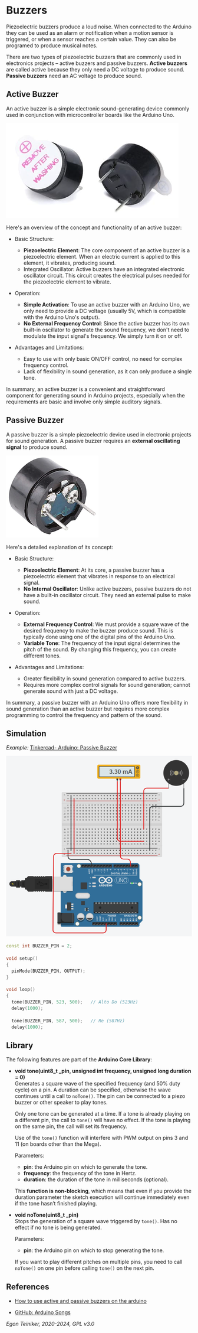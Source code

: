 # Buzzers

Piezoelectric buzzers produce a loud noise. When connected to the Arduino they can be used 
as an alarm or notification when a motion sensor is triggered, or when a sensor reaches a 
certain value. They can also be programed to produce musical notes.

There are two types of piezoelectric buzzers that are commonly used in electronics projects – 
active buzzers and passive buzzers. 
**Active buzzers** are called active because they only need a DC voltage to produce sound. 
**Passive buzzers** need an AC voltage to produce sound.

## Active Buzzer 

An active buzzer is a simple electronic sound-generating device commonly used in conjunction 
with microcontroller boards like the Arduino Uno. 

![Active Buzzer](figures/ActiveBuzzer.png)

Here's an overview of the concept and functionality of an active buzzer:
* Basic Structure:
    * **Piezoelectric Element**: The core component of an active buzzer is a piezoelectric element. 
        When an electric current is applied to this element, it vibrates, producing sound.
    * Integrated Oscillator: Active buzzers have an integrated electronic oscillator circuit. 
        This circuit creates the electrical pulses needed for the piezoelectric element to vibrate.

* Operation:
    * **Simple Activation**: To use an active buzzer with an Arduino Uno, we only need to provide 
    a DC voltage (usually 5V, which is compatible with the Arduino Uno's output).
    * **No External Frequency Control**: Since the active buzzer has its own built-in oscillator to 
    generate the sound frequency, we don't need to modulate the input signal's frequency. 
    We simply turn it on or off.

* Advantages and Limitations:
    * Easy to use with only basic ON/OFF control, no need for complex frequency control.
    * Lack of flexibility in sound generation, as it can only produce a single tone.

In summary, an active buzzer is a convenient and straightforward component for generating sound 
in Arduino projects, especially when the requirements are basic and involve only simple auditory signals.


## Passive Buzzer

A passive buzzer is a simple piezoelectric device used in electronic projects for sound generation. 
A passive buzzer requires an **external oscillating signal** to produce sound. 

![Passive Buzzer](figures/PassiveBuzzer.png)

Here's a detailed explanation of its concept:
* Basic Structure:
    * **Piezoelectric Element**: At its core, a passive buzzer has a piezoelectric element that 
    vibrates in response to an electrical signal.
    * **No Internal Oscillator**: Unlike active buzzers, passive buzzers do not have a built-in 
    oscillator circuit. They need an external pulse to make sound.

* Operation:
    * **External Frequency Control**: We must provide a square wave of the desired frequency to 
    make the buzzer produce sound. This is typically done using one of the digital pins of the 
    Arduino Uno.
    * **Variable Tone**: The frequency of the input signal determines the pitch of the sound. 
    By changing this frequency, you can create different tones.

* Advantages and Limitations:
    * Greater flexibility in sound generation compared to active buzzers.
    * Requires more complex control signals for sound generation; cannot generate sound with just a DC voltage.

In summary, a passive buzzer with an Arduino Uno offers more flexibility in sound generation 
than an active buzzer but requires more complex programming to control the frequency and pattern of 
the sound.

## Simulation

_Example:_ [Tinkercad- Arduino: Passive Buzzer](https://www.tinkercad.com/things/b9Wi7EVkkI6-arduino-passive-buzzer)

![Arduino with passive buzzer](figures/ArduinoPassivBuzzer.png)


```C++
const int BUZZER_PIN = 2;
  
void setup()
{
  pinMode(BUZZER_PIN, OUTPUT);
}

void loop()
{
  tone(BUZZER_PIN, 523, 500);	// Alto Do (523Hz)
  delay(1000); 
  
  tone(BUZZER_PIN, 587, 500);	// Re (587Hz)
  delay(1000); 
```

## Library 

The following features are part of the **Arduino Core Library**:

* **void tone(uint8_t _pin, unsigned int frequency, unsigned long duration = 0)**\
    Generates a square wave of the specified frequency (and 50% duty cycle) on a pin. 
    A duration can be specified, otherwise the wave continues until a call to `noTone()`. 
    The pin can be connected to a piezo buzzer or other speaker to play tones.

    Only one tone can be generated at a time. If a tone is already playing on a different pin, 
    the call to `tone()` will have no effect. If the tone is playing on the same pin, the 
    call will set its frequency.

    Use of the `tone()` function will interfere with PWM output on pins 3 and 11 (on boards 
    other than the Mega).

    Parameters:
    * **pin**: the Arduino pin on which to generate the tone.
    * **frequency**: the frequency of the tone in Hertz. 
    * **duration**: the duration of the tone in milliseconds (optional). 

    This **function is non-blocking**, which means that even if you provide the duration parameter 
    the sketch execution will continue immediately even if the tone hasn’t finished playing.


* **void noTone(uint8_t _pin)**\
    Stops the generation of a square wave triggered by `tone()`. 
    Has no effect if no tone is being generated.

    Parameters:
    * **pin**: the Arduino pin on which to stop generating the tone.

    If you want to play different pitches on multiple pins, you need to call `noTone()` on one 
    pin before calling `tone()` on the next pin.



## References

* [How to use active and passive buzzers on the arduino](https://www.circuitbasics.com/how-to-use-active-and-passive-buzzers-on-the-arduino/)

* [GitHub: Arduino Songs](https://github.com/robsoncouto/arduino-songs)

*Egon Teiniker, 2020-2024, GPL v3.0* 

